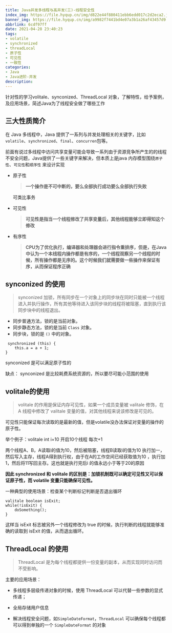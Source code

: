 ```yaml
---
title: Java并发多线程与高并发(三)-线程安全性
index_img: https://file.hyqup.cn/img/d822e44f880411ebb6edd017c2d2eca2.jpg
banner_img: https://file.hyqup.cn/img/a9982f7441bd4e07a3b1a26af43457d9.jpg
abbrlink: 6cdf97ff
date: 2021-04-28 23:40:23
tags:
- volatile
- synchronized
- threadLocal
- 原子性
- 可见性
- 一致性
categories:
- Java
- Java进阶-并发
description:
---
```


针对性的学习volitale、synconized、ThreadLocal 对象，了解特性，给予案例，及应用场景，简述Java为了线程安全做了哪些工作

<!-- more -->

## 三大性质简介

在 Java 多线程中，Java 提供了一系列与并发处理相关的关键字，比如`volatile`、`synchronized`、`final`、`concurren`包等。

 前面有说过多线程中访问共享变量可能会导致一系列由于资源竞争所产生的的线程不安全问题，Java提供了一些关键字来解决，但本质上是java 内存模型围绕`原子性`、`可见性`和`顺序性` 来设计实现

- 原子性

  > **一个操作是不可中断的，要么全部执行成功要么全部执行失败**

  可类比事务

- 可见性

  > **可见性是指当一个线程修改了共享变量后，其他线程能够立即得知这个修改**

- 有序性

  > **CPU为了优化执行，编译器和处理器会进行指令重排序，但是，在Java中认为一个本线程内操作都是有序的，一个线程观察另一个线程的时候，所有操作都是无序的。这个时候我们就需要做一些操作来保证有序，从而保证程序正确**

## synconized 的使用

>  synconized 加锁，所有同步在一个对象上的同步块在同时只能被一个线程进入并执行操作，所有其他等待进入该同步块的线程将被阻塞，直到执行该同步块中的线程退出。

- 同步普通方法，锁的是当前对象。
- 同步静态方法，锁的是当前 `Class` 对象。
- 同步块，锁的是 `()` 中的对象。

```
 synchronized (this) {
    this.a = a + 1;
}
```

synconized 是可以满足原子性的

缺点： synconized 是比较耗费系统资源的，所以要尽可能小范围的使用



## volitale的使用

> volitale 的作用是保证内存可见性，如果一个成员变量被 valitale 修饰，在 A 线程中修改了 valitale 变量的值，对其他线程来说该修改是可见的。

可见性只能保证每次读取的是最新的值，但是volatile没办法保证对变量的操作的原子性。

举个例子：volitale  int i=10  开启10个线程 每次+1

两个线程A、B，A读取i的值为10，然后被阻塞，线程B读取i的值为10 执行加一，然后写入主存，线程A得到执行权，由于在A的工作空间已经获取值为10 ，执行加1，然后将11写回主存。这也就是执行完后i 的值永远小于等于20的原因

**因此 synchronized 和 volitale 的区别是：加锁机制既可以确定可见性又可以保证原子性，而 volatile 变量只能确保可见性。**

一种典型的使用场景：检查某个判断标记判断是否退出循环

```
valitale boolean isExit;
while(!isExit) {
    doSomething();
}
```

这样当 isExit 标志被另外一个线程修改为 true 的时候，执行判断的线程就能够准确的读取到 isExit 的值，从而退出循环。

## ThreadLocal 的使用

>  ThreadLocal 是为每个线程都提供一份变量的副本，从而实现同时访问而不受影响。

主要的应用场景：

- 多线程多层级传递对象的时候，使用 ThreadLocal 可以代替一些参数的显式传递；

- 全局存储用户信息

- 解决线程安全问题，如`SimpleDateFormat`，`ThreadLocal` 可以确保每个线程都可以得到单独的一个 `SimpleDateFormat` 的对象

